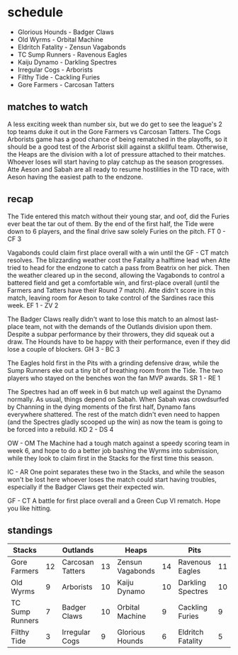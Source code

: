 # schedule

* Glorious Hounds - Badger Claws
* Old Wyrms - Orbital Machine
* Eldritch Fatality - Zensun Vagabonds
* TC Sump Runners - Ravenous Eagles  
* Kaiju Dynamo - Darkling Spectres
* Irregular Cogs - Arborists
* Filthy Tide - Cackling Furies
* Gore Farmers - Carcosan Tatters

## matches to watch

A less exciting week than number six, but we do get to see the league's 2 top teams duke it out in the Gore Farmers vs Carcosan Tatters. The Cogs Arborists game has a good chance of being rematched in the playoffs, so it should be a good test of the Arborist skill against a skillful team. Otherwise, the Heaps are the division with a lot of pressure attached to their matches. Whoever loses will start having to play catchup as the season progresses. Atte Aeson and Sabah are all ready to resume hostilities in the TD race, with Aeson having the easiest path to the endzone.

## recap

The Tide entered this match without their young star, and oof, did the Furies ever beat the tar out of them. By the end of the first half, the Tide were down to 6 players, and the final drive saw solely Furies on the pitch. FT 0 - CF 3

Vagabonds could claim first place overall with a win until the GF - CT match resolves. The blizzarding weather cost the Fatality a halftime lead when Atte tried to head for the endzone to catch a pass from Beatrix on her pick. Then the weather cleared up in the second, allowing the Vagabonds to control a battered field and get a comfortable win, and first-place overall (until the Farmers and Tatters have their Round 7 match). Atte didn't score in this match, leaving room for Aeson to take control of the Sardines race this week. EF 1 - ZV 2

The Badger Claws really didn't want to lose this match to an almost last-place team, not with the demands of the Outlands division upon them. Despite a subpar performance by their throwers, they did squeak out a draw. The Hounds have to be happy with their performance, even if they did lose a couple of blockers. GH 3 - BC 3

The Eagles hold first in the Pits with a grinding defensive draw, while the Sump Runners eke out a tiny bit of breathing room from the Tide. The two players who stayed on the benches won the fan MVP awards. SR 1 - RE 1 

The Spectres had an off week in 6 but match up well against the Dynamo normally. As usual, things depend on Sabah. When Sabah was crowdsurfed by Channing in the dying moments of the first half, Dynamo fans everywhere shattered. The rest of the match didn't even need to happen (and the Spectres gladly scooped up the win) as now the team is going to be forced into a rebuild. KD 2 - DS 4 

OW - OM The Machine had a tough match against a speedy scoring team in week 6, and hope to do a better job bashing the Wyrms into submission, while they look to claim first in the Stacks for the first time this season.

IC - AR One point separates these two in the Stacks, and while the season won't be lost here whoever loses the match could start having troubles, especially if the Badger Claws get their expected win.

GF - CT A battle for first place overall and a Green Cup VI rematch. Hope you like hitting.


## standings

| Stacks |  | Outlands |  | Heaps |  | Pits |  |
|-------|-----|--|--|------|------|--|--|
| Gore Farmers | 12 | Carcosan Tatters | 13 | Zensun Vagabonds | 14 | Ravenous Eagles | 11 |
| Old Wyrms | 9 | Arborists | 10 |  Kaiju Dynamo | 10 | Darkling Spectres | 10 |
| TC Sump Runners | 7 | Badger Claws | 10 | Orbital Machine | 9 | Cackling Furies | 9 |
| Filthy Tide | 3 | Irregular Cogs | 9 | Glorious Hounds | 6 | Eldritch Fatality | 5 |